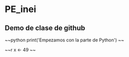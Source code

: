# PE_inei

## Demo de clase de github

~~python
print('Empezamos con la parte de Python')
~~

~~r
x <- 49
~~
